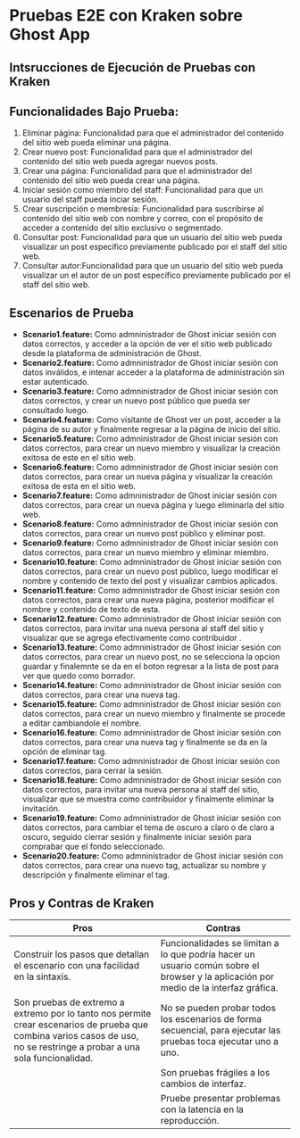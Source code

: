 # Pruebas E2E con Kraken sobre Ghost App

## Intsrucciones de Ejecución de Pruebas con Kraken



## Funcionalidades Bajo Prueba:

1.    Eliminar página: Funcionalidad para que el administrador del contenido del sitio web pueda eliminar una página.
2.    Crear nuevo post: Funcionalidad para que el administrador del contenido del sitio web pueda agregar nuevos posts.
3.    Crear una página: Funcionalidad para que el administrador del contenido del sitio web pueda crear una página.
4.    Iniciar sesión como miembro del staff: Funcionalidad para que un usuario del staff pueda inciar sesión.
5.    Crear suscripción o membresía: Funcionalidad para suscribirse al contenido del sitio web con nombre y correo, con el propósito de acceder a contenido del sitio exclusivo o segmentado. 
6.    Consultar post: Funcionalidad para que un usuario del sitio web pueda visualizar un post específico previamente publicado por el staff del sitio web.
7.    Consultar autor:Funcionalidad para que un usuario del sitio web pueda visualizar un el autor de un post específico previamente publicado por el staff del sitio web.

## Escenarios de Prueba

* **Scenario1.feature:** Como admninistrador de Ghost iniciar sesión con datos correctos, y acceder a la opción de ver el sitio web publicado desde la plataforma de administración de Ghost.
* **Scenario2.feature:** Como admninistrador de Ghost iniciar sesión con datos inválidos, e intenar acceder a la plataforma de administración sin estar autenticado.
* **Scenario3.feature:** Como admninistrador de Ghost iniciar sesión con datos correctos, y crear un nuevo post público que pueda ser consultado luego.
* **Scenario4.feature:** Como visitante de Ghost ver un post, acceder a la página de su autor y finalmente regresar a la página de inicio del sitio.
* **Scenario5.feature:** Como admninistrador de Ghost iniciar sesión con datos correctos, para crear un nuevo miembro y visualizar la creación exitosa de este en el sitio web.
* **Scenario6.feature:** Como admninistrador de Ghost iniciar sesión con datos correctos, para crear un nueva página y visualizar la creación exitosa de esta en el sitio web.
* **Scenario7.feature:** Como admninistrador de Ghost iniciar sesión con datos correctos, para crear un nueva página y luego eliminarla del sitio web.
* **Scenario8.feature:** Como admninistrador de Ghost iniciar sesión con datos correctos, para crear un nuevo post público y eliminar post.
* **Scenario9.feature:** Como admninistrador de Ghost iniciar sesión con datos correctos, para crear un nuevo miembro y eliminar miembro.
* **Scenario10.feature:** Como admninistrador de Ghost iniciar sesión con datos correctos, para crear un nuevo post público, luego modificar el nombre y contenido de texto del post y visualizar cambios aplicados.
* **Scenario11.feature:** Como admninistrador de Ghost iniciar sesión con datos correctos, para crear una nueva página, posterior modificar el nombre y contenido de texto de esta.
* **Scenario12.feature:** Como admninistrador de Ghost iniciar sesión con datos correctos, para invitar una nueva persona al staff del sitio y visualizar que se agrega efectivamente como contribuidor .
* **Scenario13.feature:** Como admninistrador de Ghost iniciar sesión con datos correctos, para crear un nuevo post, no se selecciona la opcion guardar y finalemnte se da en el boton regresar a la lista de post para ver que quedo como borrador.
* **Scenario14.feature:** Como admninistrador de Ghost iniciar sesión con datos correctos, para crear una nueva tag.
* **Scenario15.feature:** Como admninistrador de Ghost iniciar sesión con datos correctos, para crear un nuevo miembro y finalmente se procede a editar cambiandole el nombre.
* **Scenario16.feature:** Como admninistrador de Ghost iniciar sesión con datos correctos, para crear una nueva tag y finalmente se da en la opción de eliminar tag.
* **Scenario17.feature:** Como admninistrador de Ghost iniciar sesión con datos correctos, para cerrar la sesión.
* **Scenario18.feature:** Como admninistrador de Ghost iniciar sesión con datos correctos, para invitar una nueva persona al staff del sitio, visualizar que se muestra como contribuidor y finalmente eliminar la invitación.
* **Scenario19.feature:** Como admninistrador de Ghost iniciar sesión con datos correctos, para cambiar el tema de oscuro a claro o de claro a oscuro, seguido cierrar sesión y finalmente iniciar sesión para comprabar que el fondo seleccionado.
* **Scenario20.feature:** Como admninistrador de Ghost iniciar sesión con datos correctos, para crear una nuevo tag, actualizar su nombre y descripción y finalmente eliminar el tag.


## Pros y Contras de Kraken
| **Pros**                                                                                                                                                                     | **Contras**                                                                                                                              |
|------------------------------------------------------------------------------------------------------------------------------------------------------------------------------|------------------------------------------------------------------------------------------------------------------------------------------|
| Construir los pasos que detallan el escenario con una facilidad   en la sintaxis.                                                                                            | Funcionalidades   se limitan a lo que podría hacer un usuario común sobre el browser y la   aplicación por medio de la interfaz gráfica. |
| Son pruebas de extremo a extremo por lo tanto nos permite crear   escenarios de prueba que combina varios casos de uso, no se restringe a   probar a una sola funcionalidad. | No   se pueden probar todos los escenarios de forma secuencial, para ejecutar las   pruebas toca ejecutar uno a uno.                     |
|                                                                                                                                                                              | Son   pruebas frágiles a los cambios de interfaz.                                                                                        |
|                                                                                                                                                                              | Pruebe   presentar problemas con la latencia en la reproducción.                                                                         |
